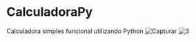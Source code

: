 # CalculadoraPy
Calculadora simples funcional utilizando Python
![Capturar](https://github.com/KahEsteves/CalculadoraPy/assets/119414356/af034da2-5e94-462c-9a6e-b2cd1ecd8963)
![3](https://github.com/KahEsteves/CalculadoraPy/assets/119414356/19554d95-bdd9-4e63-b32c-04c45d9547d2)
